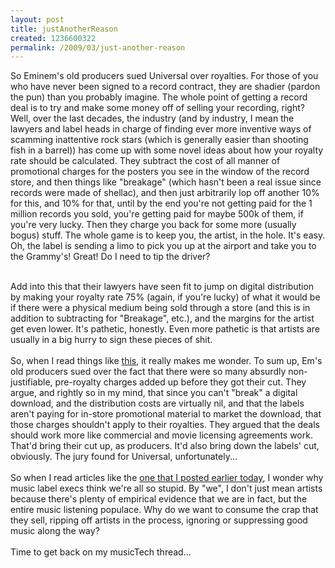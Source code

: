 ```yaml
--- 
layout: post
title: justAnotherReason
created: 1236600322
permalink: /2009/03/just-another-reason
---
```

So Eminem's old producers sued Universal over royalties.  For those of you who have never been signed to a record contract, they are shadier (pardon the pun) than you probably imagine.  The whole point of getting a record deal is to try and make some money off of selling your recording, right?  Well, over the last decades, the industry (and by industry, I mean the lawyers and label heads in charge of finding ever more inventive ways of scamming inattentive rock stars (which is generally easier than shooting fish in a barrel)) has come up with some novel ideas about how your royalty rate should be calculated.  They subtract the cost of all manner of promotional charges for the posters you see in the window of the record store, and then things like "breakage" (which hasn't been a real issue since records were made of shellac), and then just arbitrarily lop off another 10% for this, and 10% for that, until by the end you're not getting paid for the 1 million records you sold, you're getting paid for maybe 500k of them, if you're very lucky.  Then they charge you back for some more (usually bogus) stuff.  The whole game is to keep you, the artist, in the hole.  It's easy.  Oh, the label is sending a limo to pick you up at the airport and take you to the Grammy's!  Great!  Do I need to tip the driver?<div><br /></div><div>Add into this that their lawyers have seen fit to jump on digital distribution by making your royalty rate 75% (again, if you're lucky) of what it would be if there were a physical medium being sold through a store (and this is in addition to subtracting for "Breakage", etc.), and the margins for the artist get even lower.  It's pathetic, honestly.  Even more pathetic is that artists are usually in a big hurry to sign these pieces of shit.  </div><div><br /></div><div>So, when I read things like <a href="http://digitaldaily.allthingsd.com/20090309/that-tiny-sum-its-your-digital-download-royalties-after-packaging-costs-and-breakage/">this</a>, it really makes me wonder.  To sum up, Em's old producers sued over the fact that there were so many absurdly non-justifiable, pre-royalty charges added up before they got their cut.  They argue, and rightly so in my mind, that since you can't "break" a digital download, and the distribution costs are virtually nil, and that the labels aren't paying for in-store promotional material to market the download, that those charges shouldn't apply to their royalties.  They argued that the deals should work more like commercial and movie licensing agreements work.  That'd bring their cut up, as producers.  It'd also bring down the labels' cut, obviously.  The jury found for Universal, unfortunately...</div><div><br /></div><div>So when I read articles like the <a href="http://feedproxy.google.com/~r/Techcrunch/~3/EELkxo88_yI/">one that I posted earlier today</a>, I wonder why music label execs think we're all so stupid.  By "we", I don't just mean artists because there's plenty of empirical evidence that we are in fact, but the entire music listening populace.  Why do we want to consume the crap that they sell, ripping off artists in the process, ignoring or suppressing good music along the way?</div><div><br /></div><div>Time to get back on my musicTech thread...</div>
